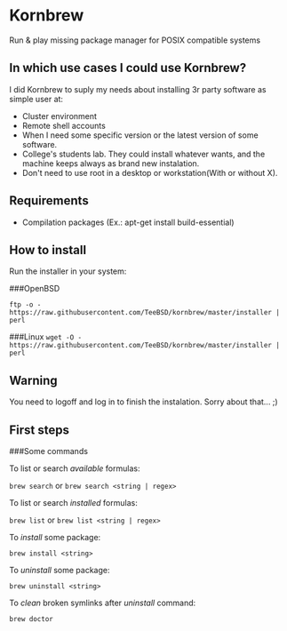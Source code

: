 Kornbrew
=========

Run & play missing package manager for POSIX compatible systems

In which use cases I could use Kornbrew?
----------------------------------------

I did Kornbrew to suply my needs about installing 3r party software as simple user at:
- Cluster environment
- Remote shell accounts
- When I need some specific version or the latest version of some software.
- College's students lab. They could install whatever wants, and the machine keeps always as brand new instalation.
- Don't need to use root in a desktop or workstation(With or without X).


Requirements
------------

- Compilation packages (Ex.: apt-get install build-essential)

How to install
--------------

Run the installer in your system:

###OpenBSD

`ftp -o - https://raw.githubusercontent.com/TeeBSD/kornbrew/master/installer | perl`

###Linux
`wget -O - https://raw.githubusercontent.com/TeeBSD/kornbrew/master/installer | perl`


Warning
-------

You need to logoff and log in to finish the instalation. Sorry about that... ;)


First steps
-----------

###Some commands

To list or search *available* formulas:

`brew search` or `brew search <string | regex>`

To list or search *installed* formulas:

`brew list` or `brew list <string | regex>`

To *install* some package:

`brew install <string>`

To *uninstall* some package:

`brew uninstall <string>`

To *clean* broken symlinks after *uninstall* command:

`brew doctor`
